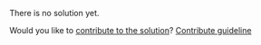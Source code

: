 
There is no solution yet.

Would you like to [contribute to the solution](https://github.com/BFEdev/BFE.dev-solutions/blob/main/typescript/implement-required-t_en.md)? [Contribute guideline](https://github.com/BFEdev/BFE.dev-solutions#how-to-contribute)
